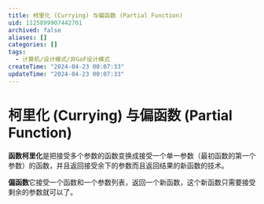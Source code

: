 ```yaml
---
title: 柯里化 (Currying) 与偏函数 (Partial Function)
uid: 1125899907442701
archived: false
aliases: []
categories: []
tags:
  - 计算机/设计模式/非GoF设计模式
createTime: "2024-04-23 00:07:33"
updateTime: "2024-04-23 00:07:33"
---
```


# 柯里化 (Currying) 与偏函数 (Partial Function)

**函数柯里化**是把接受多个参数的函数变换成接受一个单一参数（最初函数的第一个参数）的函数，并且返回接受余下的参数而且返回结果的新函数的技术。

**偏函数**它接受一个函数和一个参数列表，返回一个新函数，这个新函数只需要接受剩余的参数就可以了。
